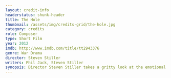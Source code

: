 ```yaml
---
layout: credit-info
headerstatus: shunk-header
title: The Hole
thumbnail: /assets/img/credits-grid/the-hole.jpg
category: credits
role: Composer
type: Short Film
year: 2012
imdb: http://www.imdb.com/title/tt2943376
genre: War Drama
director: Steven Stiller
writers: Phil Jack, Steven Stiller
synopsis: Director Steven Stiller takes a gritty look at the emotional journey of a Canadian World War Two soldier as he must decide between survival and self sacrifice.
---
```



